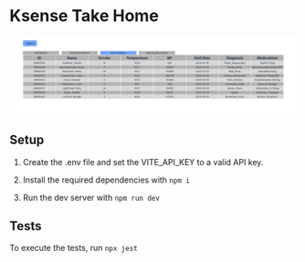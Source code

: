 # Ksense Take Home

![Demo Image](demo.png)

## Setup

1. Create the .env file and set the VITE_API_KEY to a valid API key.

2. Install the required dependencies with
```npm i```

3. Run the dev server with
```npm run dev```


## Tests

To execute the tests, run
```npx jest```